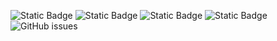 ![Static Badge](https://img.shields.io/badge/blacklists-60-000000) ![Static Badge](https://img.shields.io/badge/blacklisted-3095636-cc0000) ![Static Badge](https://img.shields.io/badge/whitelisted-2242-00CC00) ![Static Badge](https://img.shields.io/badge/streaming_blacklist-28106-000000) ![GitHub issues](https://img.shields.io/github/issues/fabriziosalmi/blacklists)
